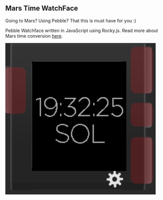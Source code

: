 ## Mars Time WatchFace
Going to Mars? Using Pebble? That this is must have for you :)

Pebble Watchface written in JavaScript using Rocky.js.
Read more about Mars time conversion [here](https://jtauber.github.io/mars-clock/).

![alt text](https://github.com/lesyk/MarsTimeWatchFace/blob/master/demo.png)
